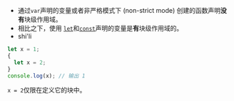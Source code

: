 - 通过`var`声明的变量或者非严格模式下 (non-strict mode) 创建的函数声明**没有**块级作用域。
- 相比之下，使用 [`let`](https://developer.mozilla.org/zh-CN/docs/Web/JavaScript/Reference/Statements/let)和[`const`](https://developer.mozilla.org/zh-CN/docs/Web/JavaScript/Reference/Statements/const)声明的变量是**有**块级作用域的。
- shi'li
```js
let x = 1;
{
  let x = 2;
}
console.log(x); // 输出 1
```
`x = 2`仅限在定义它的块中。